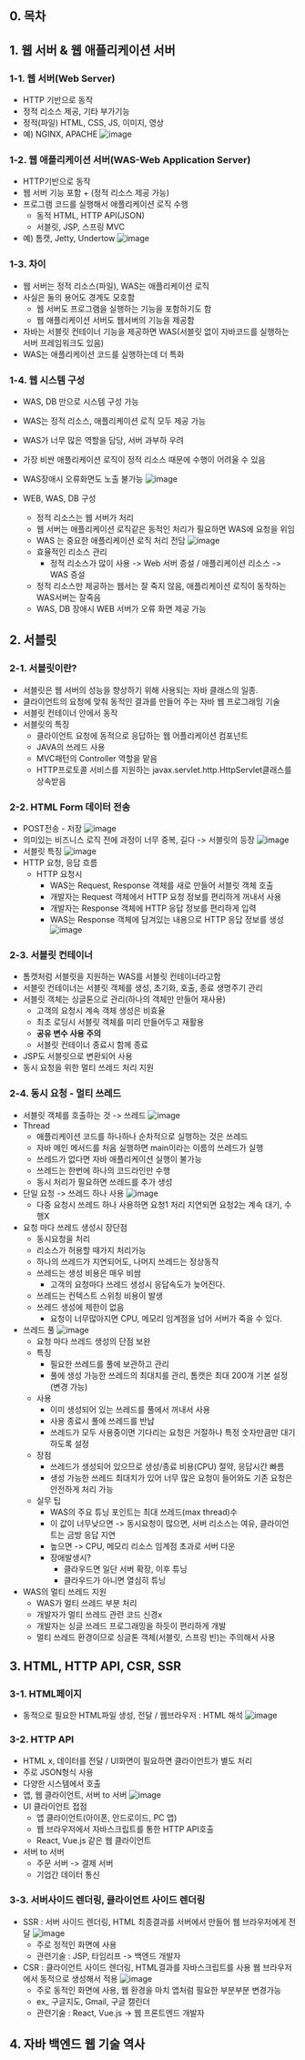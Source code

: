 ## 0. 목차

## 1. 웹 서버 & 웹 애플리케이션 서버
### 1-1. 웹 서버(Web Server)
- HTTP 기반으로 동작
- 정적 리소스 제공, 기타 부가기능
- 정적(파일) HTML, CSS, JS, 이미지, 영상
- 예) NGINX, APACHE
![image](https://user-images.githubusercontent.com/109258397/220804527-b56b5e07-56e5-43da-8026-aae599422c97.png)

### 1-2. 웹 애플리케이션 서버(WAS-Web Application Server)
- HTTP기반으로 동작
- 웹 서버 기능 포함 + (정적 리소스 제공 가능)
- 프로그램 코드를 실행해서 애플리케이션 로직 수행
  - 동적 HTML, HTTP API(JSON)
  - 서블릿, JSP, 스프링 MVC
- 예) 톰캣, Jetty, Undertow
![image](https://user-images.githubusercontent.com/109258397/220804930-fdfa1578-9066-4337-88cf-3dbd2c235b4d.png)

### 1-3. 차이
- 웹 서버는 정적 리소스(파일), WAS는 애플리케이션 로직
- 사실은 둘의 용어도 경계도 모호함
  - 웹 서버도 프로그램을 실행하는 기능을 포함하기도 함
  - 웹 애플리케이션 서버도 웹서버의 기능을 제공함
- 자바는 서블릿 컨테이너 기능을 제공하면 WAS(서블릿 없이 자바코드를 실행하는 서버 프레임워크도 있음)
- WAS는 애플리케이션 코드를 실행하는데 더 특화

### 1-4. 웹 시스템 구성
-  WAS, DB 만으로 시스템 구성 가능
  -  WAS는 정적 리소스, 애플리케이션 로직 모두 제공 가능
  -  WAS가 너무 많은 역할을 담당, 서버 과부하 우려
  -  가장 비싼 애플리케이션 로직이 정적 리소스 때문에 수행이 어려울 수 있음
  -  WAS장애시 오류화면도 노출 불가능
    ![image](https://user-images.githubusercontent.com/109258397/222216708-f448ef1d-3609-4edb-8d64-d778f026ca25.png)

- WEB, WAS, DB 구성
  - 정적 리소스는 웹 서버가 처리
  - 웹 서버는 애플리케이션 로직같은 동적인 처리가 필요하면 WAS에 요청을 위임
  - WAS 는 중요한 애플리케이션 로직 처리 전담
  ![image](https://user-images.githubusercontent.com/109258397/222217466-1ddfc14f-6481-4985-9ddf-8b3bfe5e5a95.png)
  - 효율적인 리소스 관리
    - 정적 리소스가 많이 사용 -> Web 서버 증설 / 애플리케이션 리소스 -> WAS 증설
  - 정적 리소스만 제공하는 웹서는 잘 죽지 않음, 애플리케이션 로직이 동작하는 WAS서버는 잘죽음
  - WAS, DB 장애시 WEB 서버가 오류 화면 제공 가능

## 2. 서블릿

### 2-1. 서블릿이란?
- 서블릿은 웹 서버의 성능을 향상하기 위해 사용되는 자바 클래스의 일종.
- 클라이언트의 요청에 맞춰 동적인 결과를 만들어 주는 자바 웹 프로그래밍 기술
- 서블릿 컨테이너 안에서 동작
- 서블릿의 특징
  - 클라이언트 요청에 동적으로 응답하는 웹 어플리케이션 컴포넌트
  - JAVA의 쓰레드 사용
  - MVC패턴의 Controller 역할을 맡음
  - HTTP프로토콜 서비스를 지원하는 javax.servlet.http.HttpServlet클래스를 상속받음

### 2-2. HTML Form 데이터 전송
- POST전송 - 저장
  ![image](https://user-images.githubusercontent.com/109258397/222297876-c9287bfc-e096-464a-a3e7-87f2172cd2a9.png)
- 의미있는 비즈니스 로직 전에 과정이 너무 중복, 길다 ->  서블릿의 등장
  ![image](https://user-images.githubusercontent.com/109258397/222298308-d5f6b611-0d15-4177-a1a7-34524d516920.png)
- 서블릿 특징
  ![image](https://user-images.githubusercontent.com/109258397/222298559-f7dcc2b8-d00b-47f4-b5e2-420ecf008cf6.png)
- HTTP 요청, 응답 흐름
  - HTTP 요청시
    - WAS는 Request, Response 객체를 새로 만들어 서블릿 객체 호출
    - 개발자는 Request 객체에서 HTTP 요청 정보를 편리하게 꺼내서 사용
    - 개발자는 Response 객체에 HTTP 응답 정보를 편리하게 입력
    - WAS는 Response 객체에 담겨있는 내용으로 HTTP 응답 정보를 생성
  ![image](https://user-images.githubusercontent.com/109258397/222299466-45a87fd9-1132-4248-b9d9-a6d58d5e96cd.png)

### 2-3. 서블릿 컨테이너
- 톰캣처럼 서블릿을 지원하는 WAS를 서블릿 컨테이너라고함
- 서블릿 컨테이너는 서블릿 객체를 생성, 초기화, 호출, 종료 생명주기 관리
- 서블릿 객체는 싱글톤으로 관리(하나의 객체만 만들어 재사용)
  - 고객의 요청시 계속 객체 생성은 비효율
  - 최초 로딩시 서블릿 객체를 미리 만들어두고 재활용
  - **공유 변수 사용 주의**
  - 서블릿 컨테이너 종료시 함께 종료
- JSP도 서블릿으로 변환되어 사용
- 동시 요청을 위한 멀티 쓰레드 처리 지원

### 2-4. 동시 요청 - 멀티 쓰레드
- 서블릿 객체를 호출하는 것 -> 쓰레드
  ![image](https://user-images.githubusercontent.com/109258397/222301113-5758fdff-b284-49b2-9e5f-57bcb7a70aca.png)
- Thread
  - 애플리케이션 코드를 하나하나 순차적으로 실행하는 것은 쓰레드
  - 자바 메인 메서드를 처음 실행하면 main이라는 이름의 쓰레드가 실행
  - 쓰레드가 없다면 자바 애플리케이션 실행이 불가능
  - 쓰레드는 한번에 하나의 코드라인만 수행
  - 동시 처리가 필요하면 쓰레드를 추가 생성
- 단일 요청 -> 쓰레드 하나 사용
  ![image](https://user-images.githubusercontent.com/109258397/222302260-200e8e52-d01a-4d5d-b516-f135d74b6976.png)
  - 다중 요청시 쓰레드 하나 사용하면 요청1 처리 지연되면 요청2는 계속 대기, 수행X
- 요청 마다 쓰레드 생성시 장단점
  - 동시요청을 처리
  - 리소스가 허용할 때가지 처리가능
  - 하나의 쓰레드가 지연되어도, 나머지 쓰레드는 정상동작
  - 쓰레드는 생성 비용은 매우 비쌈
    - 고객의 요청마다 쓰레드 생성시 응답속도가 늦어진다.
  - 쓰레드는 컨텍스트 스위칭 비용이 발생
  - 쓰레드 생성에 제한이 없음
    - 요청이 너무많아지면 CPU, 메모리 임계점을 넘어 서버가 죽을 수 있다.
- 쓰레드 풀
  ![image](https://user-images.githubusercontent.com/109258397/222428131-b00cd733-b50b-4cf6-bf2c-662813e31cbe.png)
  - 요청 마다 쓰레드 생성의 단점 보완
  - 특징
    - 필요한 쓰레드를 풀에 보관하고 관리
    - 풀에 생성 가능한 쓰레드의 최대치를 관리, 톰캣은 최대 200개 기본 설정(변경 가능)
  - 사용
    - 이미 생성되어 있는 쓰레드를 풀에서 꺼내서 사용
    - 사용 종료시 풀에 쓰레드를 반납
    - 쓰레드가 모두 사용중이면 기다리는 요청은 거절하나 특정 숫자만큼만 대기하도록 설정
  - 장점
    - 쓰레드가 생성되어 있으므로 생성/종료 비용(CPU) 절약, 응답시간 빠름
    - 생성 가능한 쓰레드 최대치가 있어 너무 많은 요청이 들어와도 기존 요청은 안전하게 처리 가능
  - 실무 팁
    - WAS의 주요 튜닝 포인트는 최대 쓰레드(max thread)수
    - 이 값이 너무낮으면 -> 동시요청이 많으면, 서버 리소스는 여유, 클라이언트는 금방 응답 지연
    - 높으면 -> CPU, 메모리 리소스 임계점 초과로 서버 다운
    - 장애발생시?
      - 클라우드면 일단 서버 확장, 이후 튜닝
      - 클라우드가 아니면 열심히 튜닝
- WAS의 멀티 쓰레드 지원
  - WAS가 멀티 쓰레드 부분 처리
  - 개발자가 멀티 쓰레드 관련 코드 신경x
  - 개발자는 싱글 쓰레드 프로그래밍을 하듯이 편리하게 개발
  - 멀티 쓰레드 환경이므로 싱글톤 객체(서블릿, 스프링 빈)는 주의해서 사용

## 3. HTML, HTTP API, CSR, SSR
### 3-1. HTML페이지
- 동적으로 필요한 HTML파일 생성,  전달 / 웹브라우저 : HTML 해석
  ![image](https://user-images.githubusercontent.com/109258397/222916994-809a8b47-dd12-42cd-b7df-82f68beb72d7.png)

### 3-2. HTTP API
- HTML x, 데이터를 전달 / UI화면이 필요하면 클라이언트가 별도 처리
- 주로 JSON형식 사용
- 다양한 시스템에서 호출
- 앱, 웹 클라이언트, 서버 to 서버
  ![image](https://user-images.githubusercontent.com/109258397/222917400-e6702e4c-a1c3-4b93-ae4c-a7044bb46b9c.png)
- UI 클라이언트 접점
  - 앱 클라이언트(아이폰, 안드로이드, PC 앱)
  - 웹 브라우저에서 자바스크립트를 통한 HTTP API호출
  - React, Vue.js 같은 웹 클라이언트
- 서버 to 서버
  - 주문 서버 -> 결제 서버
  - 기업간 데이터 통신

### 3-3. 서버사이드 렌더링, 클라이언트 사이드 렌더링
- SSR : 서버 사이드 렌더링, HTML 최종결과를 서버에서 만들어 웹 브라우저에게 전달
  ![image](https://user-images.githubusercontent.com/109258397/222917805-77914289-49e9-453f-98fe-7a06299c9877.png)
  - 주로 정적인 화면에 사용
  - 관련기술 : JSP, 타임리프 -> 백엔드 개발자
- CSR  : 클라이언트 사이드 렌더링, HTML결과를 자바스크립트를 사용 웹 브라우저에서 동적으로 생성해서 적용
  ![image](https://user-images.githubusercontent.com/109258397/222918372-ffeabf2f-1a09-4ded-87a2-169554ca5e51.png)
  - 주로 동적인 화면에 사용, 웹 환경을 마치 앱처럼 필요한 부분부분 변경가능
  - ex_ 구글지도, Gmail, 구글 캘린더
  - 관련기술 : React, Vue.js -> 웹 프론트엔드 개발자

## 4. 자바 백엔드 웹 기술 역사